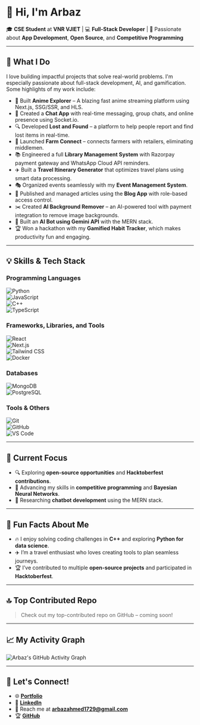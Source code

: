 # 👋 Hi, I'm **Arbaz**  
🎓 **CSE Student** at **VNR VJIET** | 💻 **Full-Stack Developer** | 🌱 Passionate about **App Development**, **Open Source**, and **Competitive Programming**  

---

## 🚀 **What I Do**  
I love building impactful projects that solve real-world problems. I'm especially passionate about full-stack development, AI, and gamification. Some highlights of my work include:

- 🎥 Built **Anime Explorer** – A blazing fast anime streaming platform using Next.js, SSG/SSR, and HLS.  
- 💬 Created a **Chat App** with real-time messaging, group chats, and online presence using Socket.io.  
- 🔍 Developed **Lost and Found** – a platform to help people report and find lost items in real-time.  
- 🌾 Launched **Farm Connect** – connects farmers with retailers, eliminating middlemen.  
- 📚 Engineered a full **Library Management System** with Razorpay payment gateway and WhatsApp Cloud API reminders.  
- ✈️ Built a **Travel Itinerary Generator** that optimizes travel plans using smart data processing.  
- 🎭 Organized events seamlessly with my **Event Management System**.  
- 📝 Published and managed articles using the **Blog App** with role-based access control.  
- ✂️ Created **AI Background Remover** – an AI-powered tool with payment integration to remove image backgrounds.  
- 🤖 Built an **AI Bot using Gemini API** with the MERN stack.  
- 🏆 Won a hackathon with my **Gamified Habit Tracker**, which makes productivity fun and engaging.  

---

## 💡 **Skills & Tech Stack**  

### Programming Languages  
![Python](https://img.shields.io/badge/-Python-3776AB?logo=python&logoColor=white&style=flat-square)  
![JavaScript](https://img.shields.io/badge/-JavaScript-F7DF1E?logo=javascript&logoColor=black&style=flat-square)  
![C++](https://img.shields.io/badge/-C++-00599C?logo=cplusplus&logoColor=white&style=flat-square)  
![TypeScript](https://img.shields.io/badge/-TypeScript-3178C6?logo=typescript&logoColor=white&style=flat-square)  

### Frameworks, Libraries, and Tools  
![React](https://img.shields.io/badge/-React-61DAFB?logo=react&logoColor=black&style=flat-square)  
![Next.js](https://img.shields.io/badge/-Next.js-000000?logo=nextdotjs&logoColor=white&style=flat-square)  
![Tailwind CSS](https://img.shields.io/badge/-Tailwind%20CSS-06B6D4?logo=tailwindcss&logoColor=white&style=flat-square)  
![Docker](https://img.shields.io/badge/-Docker-2496ED?logo=docker&logoColor=white&style=flat-square)  

### Databases  
![MongoDB](https://img.shields.io/badge/-MongoDB-47A248?logo=mongodb&logoColor=white&style=flat-square)  
![PostgreSQL](https://img.shields.io/badge/-PostgreSQL-336791?logo=postgresql&logoColor=white&style=flat-square)  

### Tools & Others  
![Git](https://img.shields.io/badge/-Git-F05032?logo=git&logoColor=white&style=flat-square)  
![GitHub](https://img.shields.io/badge/-GitHub-181717?logo=github&logoColor=white&style=flat-square)  
![VS Code](https://img.shields.io/badge/-VS%20Code-007ACC?logo=visualstudiocode&logoColor=white&style=flat-square)  

---

## 🎯 **Current Focus**  
- 🔍 Exploring **open-source opportunities** and **Hacktoberfest contributions**.  
- 📖 Advancing my skills in **competitive programming** and **Bayesian Neural Networks**.  
- 🤖 Researching **chatbot development** using the MERN stack.  

---

## 🎉 **Fun Facts About Me**  
- 🔥 I enjoy solving coding challenges in **C++** and exploring **Python for data science**.  
- ✈️ I’m a travel enthusiast who loves creating tools to plan seamless journeys.  
- 🏆 I’ve contributed to multiple **open-source projects** and participated in **Hacktoberfest**.  

---

## 🔝 Top Contributed Repo  

> Check out my top-contributed repo on GitHub – coming soon!

---


## 📈 **My Activity Graph**  
![Arbaz's GitHub Activity Graph](https://github-readme-activity-graph.vercel.app/graph?username=arbazahmed07&theme=github-compact&hide_border=true)

---

## 🤝 **Let's Connect!**  
- 🌐 [**Portfolio**](https://arbazmd.vercel.app)  
- 💼 [**LinkedIn**](https://www.linkedin.com/in/mohammad-arbaz-ahmed-0a6446290)  
- 📧 Reach me at **arbazahmed1729@gmail.com**  
- 🏆 [**GitHub**](https://github.com/arbazahmed07)  
